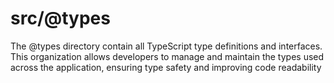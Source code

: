 # src/@types

The @types directory contain all TypeScript type definitions and interfaces. This organization allows developers to manage and maintain the types used across the application, ensuring type safety and improving code readability
